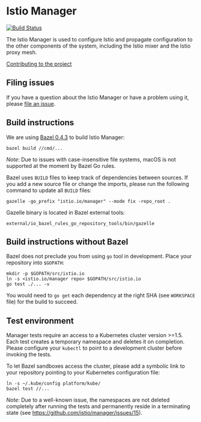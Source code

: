 # Istio Manager #
[![Build Status](https://travis-ci.org/istio/manager.svg?branch=master)](https://travis-ci.org/istio/manager)

The Istio Manager is used to configure Istio and propagate configuration to the
other components of the system, including the Istio mixer and the Istio proxy mesh.

[Contributing to the project](./CONTRIBUTING.md)

## Filing issues ##

If you have a question about the Istio Manager or have a problem using it, please
[file an issue](https://github.com/istio/manager/issues/new).

## Build instructions ##

We are using [Bazel 0.4.3](https://bazel.io) to build Istio Manager:

    bazel build //cmd/...

_Note_: Due to issues with case-insensitive file systems, macOS is not
supported at the moment by Bazel Go rules.

Bazel uses `BUILD` files to keep track of dependencies between sources.
If you add a new source file or change the imports, please run the following command
to update all `BUILD` files:

    gazelle -go_prefix "istio.io/manager" --mode fix -repo_root .

Gazelle binary is located in Bazel external tools:

    external/io_bazel_rules_go_repository_tools/bin/gazelle

## Build instructions without Bazel ##
Bazel does not preclude you from using `go` tool in development.
Place your repository into `$GOPATH`:

    mkdir -p $GOPATH/src/istio.io
    ln -s <istio.io/manager repo> $GOPATH/src/istio.io
    go test ./... -v

You would need to `go get` each dependency at the right SHA (see `WORKSPACE` file) for
the build to succeed.

## Test environment ##

Manager tests require an access to a Kubernetes cluster version >=1.5. Each
test creates a temporary namespace and deletes it on completion.  Please
configure your `kubectl` to point to a development cluster before invoking the
tests.

To let Bazel sandboxes access the cluster, please add a symbolic link to your
repository pointing to your Kubernetes configuration file:

    ln -s ~/.kube/config platform/kube/
    bazel test //...

_Note_: Due to a well-known issue, the namespaces are not deleted completely
after running the tests and permanently reside in a terminating state
(see https://github.com/istio/manager/issues/15).
